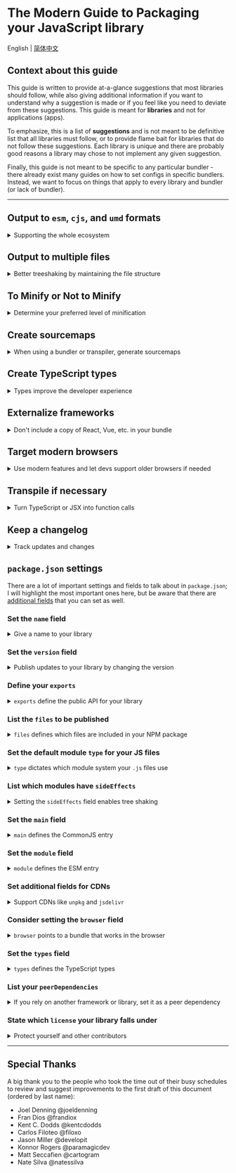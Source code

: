 # The Modern Guide to Packaging your JavaScript library

English | [简体中文](./README-zh_CN.md)

## Context about this guide

This guide is written to provide at-a-glance suggestions that most libraries should follow, while also giving additional information if you want to understand why a suggestion is made or if you feel like you need to deviate from these suggestions. This guide is meant for **libraries** and not for applications (apps).

To emphasize, this is a list of **suggestions** and is not meant to be definitive list that all libraries must follow, or to provide flame bait for libraries that do not follow these suggestions. Each library is unique and there are probably good reasons a library may chose to not implement any given suggestion.

Finally, this guide is not meant to be specific to any particular bundler - there already exist many guides on how to set configs in specific bundlers. Instead, we want to focus on things that apply to every library and bundler (or lack of bundler).

---

## Output to `esm`, `cjs`, and `umd` formats

<details>
<summary>Supporting the whole ecosystem</summary>

`esm` is short for "EcmaScript module."

`cjs` is short for "CommonJS module."

`umd` is short for "Universal Module Definition," and can be run by a raw `<script>` tag, or in CommonJS module loaders, or by `AMD` module loaders.

Without getting into the flame wars that generally happen around `esm` and `cjs` formats, `esm` is considered "the future" but `cjs` still has a strong hold on the community and ecosystem. `esm` is easier for bundlers to correctly treeshake, so it is especially important for libraries to have this format. It's also possible that some day in the future your library only needs to output to `esm`.

You may have noticed that `umd` is already compatible with CommonJS module loaders - so why would you want to have both `cjs` _and_ `umd` output? One reason is that CommonJS files generally perform better when _conditionally_ depended on compared to `umd` files; for example:

```js
if (process.env.NODE_ENV === "production") {
  module.exports = require("my-lib.production.js");
} else {
  module.exports = require("my-lib.development.js");
}
```

The above example, when used with CommonJS modules, will only end up with either the `production` or `development` bundle. However, with a UMD module, it may be the case that a developer would end up with _both_ bundles. Refer to [this discussion](https://github.com/frehner/modern-guide-to-packaging-js-library/issues/9) for more information.

Finally, if your library is stateful, be aware that this does open the possibility of your library running into the [dual package hazard](https://nodejs.org/api/packages.html#dual-package-hazard), which can occur in situations where a developer ends up with both a `cjs` and `esm` version of your library in their application. The "dual package hazard" article linked above describes some ways to mitigate this issue, and the `module` condition in [`package.json#exports`](#define-your-exports) can also help prevent this from happening.

</details>

## Output to multiple files

<details>
<summary>Better treeshaking by maintaining the file structure</summary>

If you use a bundler or transpilier in your library, it can be configured to output files in the same way that they were authored. This makes it easier to mark specific files as having [side effects](#set-the-sideeffects-field), which helps the developer's bundler with treeshaking. Refer to [this article](https://levelup.gitconnected.com/code-splitting-for-libraries-bundling-for-npm-with-rollup-1-0-2522c7437697) for more details.

An exception is if you are making a bundle meant to be used directly in the browser without _any_ bundler (commonly, these are `umd` bundles but could also be modern `esm` bundles as well). In this case, it is better to have the browser request a single large file than need to request multiple smaller ones. Additionally, you should [minify](#to-minify-or-not-to-minify) the bundle and create [sourcemaps](#create-sourcemaps) for it.

</details>

## To Minify or Not to Minify

<details>
<summary>Determine your preferred level of minification</summary>

There are certain levels of minification you can apply to your library, and depending on how aggressive you want to be will determine how small your code will be once it's finally through a developer's bundler.

For example, most bundlers are already configured to remove whitespace and other easy optimizations, even from an NPM module (in this case, your library). According to [Terser](https://github.com/terser/terser#terser-fast-minify-mode) - a popular JavaScript mangler/compressor - that type of compression can reduce your bundle's final size by up to 95%. In some cases, you may be happy with those savings with no effort on your part.

However, there are additional savings that can occur if you were to run a minifier on your library before publishing, but doing so requires deeply understanding the settings and side-effects of your minifer. These type of compressions are generally _not_ run by minifiers on NPM modules, and therefore you will miss out on those savings unless you do it yourself. Refer to [this issue](https://github.com/frehner/modern-guide-to-packaging-js-library/issues/9) for additional information.

Finally, if you are creating a bundle intended to be used directly in the browser without a bundler (commonly, these are `umd` bundles but could also be modern `esm` bundles as well), you should always minify your bundle, create [sourcemaps](#create-sourcemaps) for it, and output to a [single file](#output-to-multiple-files).

</details>

## Create sourcemaps

<details>
<summary>When using a bundler or transpiler, generate sourcemaps</summary>

Any sort of transformation of your source code to a bundle will produce errors that point at the wrong location in your code. Help your future self out and create sourcemaps, even if your transformations are small.

</details>

## Create TypeScript types

<details>
<summary>Types improve the developer experience</summary>

As the number of developers using TypeScript continues to grow, having types built-in to your library will help improve the developer experience (DX). Additionally, devs who are not using TypeScript also get a better DX when they use an editor that understands types (such as VSCode, which uses the types to power its [Intellisense feature](https://code.visualstudio.com/docs/editor/intellisense)).

However, creating types does NOT mean you must author your library in TypeScript.

One option is to continue using JavaScript in your source code and then also supplement it with [JSDoc](https://jsdoc.app/) comments. You would then configure TypeScript to only [emit the declaration files](https://www.typescriptlang.org/tsconfig/#emitDeclarationOnly) from your JavaScript source code.

Another option is to write the TypeScript type files directly, in an `index.d.ts` file.

Once you have the types file, make sure you set your [`package.json#exports`](#define-your-exports) and [`package.json#types`](#set-the-types-field) fields.

</details>

## Externalize frameworks

<details>
<summary>Don't include a copy of React, Vue, etc. in your bundle</summary>

When building a library that relies on a framework (such as React, Vue, etc.) or is a plugin for another library, you'll want to add that framework to your bundler's "externals" (or equivalent) configuration. This will make it so that your library will reference the framework but will not include it in the bundle. This will prevent bugs and also reduce the size of your library's package.

You should also add that framework to your library's `package.json`'s [peer dependencies](#set-your-peerdependencies), which will help developers discover that you rely on that framework.

</details>

## Target modern browsers

<details>
<summary>Use modern features and let devs support older browsers if needed</summary>

[This article on web.dev](https://web.dev/publish-modern-javascript/) makes a great case for your library to target modern features, and offers guidelines on how to:

- Enable developers to support older browsers when using your library
- Output multiple bundles that support various levels of browser support

As one example, if you're transpiling from TypeScript, you could create two versions of your package's code:

1. An `esm` version with modern JavaScript generated by setting `"target"="esnext"` in your `tsconfig.json`
2. A `umd` version with more broadly-compatible JavaScript generated by setting `"target"="es5"` in your `tsconfig.json`

With these settings, most users will get the modern code, but those using older bundler configurations or loading the code using a `<script>` tag will get the version with additional transpilation for older browser support.

</details>

## Transpile if necessary

<details>
<summary>Turn TypeScript or JSX into function calls</summary>
If your library's source code in in a format that requires transpilation, such as TypeScript, React or Vue components, etc., then your output should be transpiled. For example:

- Your TypeScript library should output JavaScript bundles
- Your React components like `<Example />` should output bundles that use `jsx()` or `createElement()` instead of JSX syntax.

When transpiling this way, make sure you [create sourcemaps](#create-sourcemaps) as well.

</details>

## Keep a changelog

<details>
<summary>Track updates and changes</summary>

It doesn't matter whether it's through automatic tooling or through manual process, as long as developers have a way to see what has changed and how it affects them. Ideally, every change to your library's [version](#set-the-version-field) has a corresponding update in your changelog.

</details>

## `package.json` settings

There are a lot of important settings and fields to talk about in `package.json`; I will highlight the most important ones here, but be aware that there are [additional fields](https://docs.npmjs.com/cli/v8/configuring-npm/package-json) that you can set as well.

### Set the `name` field

<details>
<summary>Give a name to your library</summary>

The `name` field will determine the name of your package on `npm`, and therefore the name that developers will use to install your library.

Note that there are restrictions on what you can name your library, and additionally you can add a "scope" if your library is part of an organization. Refer to the [name docs on npm](https://docs.npmjs.com/cli/v8/configuring-npm/package-json#name) for more details.

The `name` and the [version](#set-the-version-field) fields combine to create a unique identifier for each iteration of your library.

</details>

### Set the `version` field

<details>
<summary>Publish updates to your library by changing the version</summary>

As noted in the [name](#set-the-name-field) section, the name and the version combine to create a unique identifier for your library on npm. When you make updates to the code in your library, you can then update the `version` field and publish to allow developers to get that new code.

Libraries are encouraged to use a versioning strategy called [semver](https://semver.org/), but note that some libraries choose to [calver](https://calver.org/) or their own unique versioning strategy. Whichever strategy you choose to use, you should document it so that developers understand how your library's versioning works.

You should also keep track of your changes in a [changelog](#keep-a-changelog).

</details>

### Define your `exports`

<details>
<summary><code>exports</code> define the public API for your library</summary>

The `exports` field on `package.json` - sometimes called "package exports" - is an incredibly useful addition, though it does add some complexity. The two most important things that it does is:

1. Defines what can and cannot be imported from your library, and what the name of it is. If it's not listed in `exports`, then developers cannot `import`/`require` it. In other words, it acts like a public API for users of your library and helps define what is public and what is internal.
2. Allows you to change which file is imported based on conditions (that you can define), such as "Was the file `import`ed or `require`d? Does the developer want a `development` or `production` version of my library?" etc.

There are some good docs from the [NodeJS team](https://nodejs.org/api/packages.html#package-entry-points) and the [Webpack team](https://webpack.js.org/guides/package-exports/) on the possibilities here. I'll provide one example that covers the most common use-cases:

```json
{
  "exports": {
    ".": {
      "types": "index.d.ts",
      "module": "index.js",
      "import": "index.js",
      "require": "index.cjs",
      "default": "index.js"
    },
    "./package.json": "./package.json"
  }
}
```

Let us dive into the meaning of these fields and why I chose this specific shape:

- `"."` indicates the default entry for your package
- The resolution happens from **top to bottom** and stops as soon as a matching field is found; the order of entries is very important
- The `types` field should always [come first](https://devblogs.microsoft.com/typescript/announcing-typescript-4-7/#package-json-exports-imports-and-self-referencing), and helps TypeScript find the types file
- The `module` field is an "unofficial" field that is supported by bundlers like Webpack and Rollup. It should come before `import` and `require`, and point to an `esm`-only bundle -- which can be the same as your original `esm` bundle if it's purely `esm`. As noted in the [formats section](#output-to-esm-cjs-and-umd-formats), it is meant to help bundlers only include one copy of your library, no matter if it was `import`ed or `require`ed. For a deeper dive and the reasoning behind this decision, you can read more [here](https://github.com/webpack/webpack/issues/11014#issuecomment-641550630), [here](https://github.com/webpack/webpack/issues/11014#issuecomment-643256943), and [here](https://github.com/rollup/plugins/pull/540#issuecomment-692078443).
- The `import` field is for when someone `import`s your library
- The `require` field is for when someone `require`s your library
- The `default` field is used as a fallback for if none of the conditions match. While it may not be used at the moment, it's good to have it for ["unknown future situations"](https://webpack.js.org/guides/package-exports/#common-patterns)

If a bundler or environment understands the `exports` field, then the `package.json`'s top-level [main](#set-the-main-field), [types](#set-the-types-field), [module](#set-the-module-field), and [browser](#set-the-browser-field) fields are ignored, as `exports` supersedes those fields. However, it's still importantant to set those fields, for tools or runtimes that do not yet understand the `exports` field.

If you have a "development" and a "production" bundle (for example, you have warnings in the development bundle that don't exist in the production bundle), then you can also set them in the `exports` field with `"development"` and `"production"`. Note that some bundlers like `webpack` and `vite` will recognize these conditions automatically; however, while Rollup [can be configured](https://github.com/rollup/plugins/tree/master/packages/node-resolve/#exportconditions) to recognize them, that is something that you would have to instruct developers to do in their own bundler config.

</details>

### List the `files` to be published

<details>
<summary><code>files</code> defines which files are included in your NPM package</summary>

The [`files`](https://docs.npmjs.com/cli/v8/configuring-npm/package-json#files) field indicates to the `npm` CLI which files and folders to include when you package your library to be put on NPM's package registry.

For example, if you transform your code from TypeScript into JavaScript, you probably don't want to include the TypeScript source code in your NPM package. (Instead, you should include [sourcemaps](#create-sourcemaps))

Files can take an array of strings (and those strings can include glob-like syntax if needed), so generally it will look like:

```json
{
  "files": ["dist"]
}
```

Be aware that the files array doesn't accept a relative specifier; writing `"files": ["./dist"]` will not work as expected.

One great way to verify you have set the files field up correctly is by running [`npm publish --dry-run`](https://docs.npmjs.com/cli/v8/commands/npm-publish#dry-run), which will list off the files that will be included based on this setting.

</details>

### Set the default module `type` for your JS files

<details>
<summary><code>type</code> dictates which module system your <code>.js</code> files use</summary>

Runtimes and bundlers need a way to determine what type of module system your `.js` files are using - ESM or CommonJS. Because CommonJS came first, that is the what bundlers will assume by default, but you can control it by adding `"type"` your `package.json`.

Your options are either `"type":"module"` or `"type":"commonjs"`, and though you can leave it blank (to default to CommonJS) it's highly recommended that you set it to one or the other to explicity declare which one you're using.

Note that you can have a mix of module types in the project, through a couple of tricks:

- `.mjs` files will _always_ be ESM modules, even if your `package.json` has `"type": "commonjs"` (or nothing for `type`)
- `.cjs` files will _always_ be CommonJS modules, even if your `package.json` has `"type": "module"`
- You can add additional `package.json` files that are nested inside of folders; runtimes and bundlers look for the _nearest_ `package.json` and will traverse the folder path upwards until they find it. This means you could have two different folders, both using `.js` files, but each with their own `package.json` set to a different `type` to get both a CommonJS- and ESM-based folder.

Refer to the excellent NodeJS documentation [here](https://nodejs.org/docs/latest-v18.x/api/packages.html#determining-module-system) and [here](https://nodejs.org/docs/latest-v18.x/api/packages.html#packagejson-and-file-extensions) for more information.

</details>

### List which modules have `sideEffects`

<details>
<summary>Setting the <code>sideEffects</code> field enables tree shaking </summary>

Much a like creating a [pure function](https://en.wikipedia.org/wiki/Pure_function) can bring benefits, creating a "pure module" enables certain benefits as well; bundlers can do a much better job of tree shaking your library.

The way to communicate to bundlers which of your modules are "pure" or not is by setting the `sideEffects` field in `package.json` - without this field, bundlers have to assume that **all** of your modules are impure.

`sideEffects` can either be set to `false` to indicate that none of your modules have side effects, or an array of strings to list which files have side effects. For example:

```jsonc
{
  // all modules are "pure"
  "sideEffects": false
}
```

or

```jsonc
{
  // all modules are "pure" except "module.js"
  "sideEffects": ["module.js"]
}
```

So, what make a module "inpure?" Some examples are modifying a global variable, sending an API request, or importing CSS, without the developer doing anything to invoke that action. For example:

```js
// a module with side effects

export const myVar = "hello";

window.example = "testing";
```

By importing `myVar`, your module sets `window.example` automatically! For example:

```js
import { myVar } from "library";

console.log(window.example);
// logs "testing"
```

In some cases, like polyfills, that behavior is intentional. However, if we wanted to make this module "pure", we could move the assignment to `window.example` into a function. For example:

```js
// a "pure module"

export const myVar = "hello";

export function setExample() {
  window.example = "testing";
}
```

This is now a "pure module." Also note the difference in how things look on the developer's side of things:

```js
import { myVar, setExample } from "library";

console.log(window.example);
// logs "undefined"

setExample();

console.log(window.example);
// logs "testing"
```

Refer to [this article](https://webpack.js.org/guides/tree-shaking/#mark-the-file-as-side-effect-free) for more details.

</details>

### Set the `main` field

<details>
<summary><code>main</code> defines the CommonJS entry </summary>

`main` is a fallback for bundlers or runtimes that don't yet understand [`package.json#exports`](#define-your-exports); if a bundler/environment does understand package exports, then `main` is not used.

`main` should point to a CommonJS-compatible bundle; it should probably match the same file as your package export's `require` field.

</details>

### Set the `module` field

<details>
<summary><code>module</code> defines the ESM entry</summary>

`module` is a fallback for bundlers or runtimes that don't yet understand [`package.json#exports`](#define-your-exports); if a bundler/environment does understand package exports, then `module` is not used.

`module` should point to a ESM-compatible bundle; it should probably match the same file as your package export's `module` and/or `import` field.

</details>

### Set additional fields for CDNs

<details>
<summary>Support CDNs like <code>unpkg</code> and <code>jsdelivr</code></summary>

To enable your library to "work by default" on CDNs like [unpkg](https://unpkg.com) and [jsdelivr](https://www.jsdelivr.com), you can set their specific fields to point to your `umd` bundle. For example:

```json
{
  "unpkg": "./dist/index.umd.js",
  "jsdelivr": "./dist/index.umd.js"
}
```

</details>

### Consider setting the `browser` field

<details>
<summary><code>browser</code> points to a bundle that works in the browser</summary>

`browser` is a fallback for bundlers or runtimes that don't yet understand [`package.json#exports`](#define-your-exports); if a bundler/environment does understand package exports, then `browser` is not used.

`browser` should point to an `esm` bundle that works in the browser. However, you'll only need to set this field if you are creating different bundles for browsers and servers (and/or other non-browser environments). If you're not creating multiple bundles for multiple environments, or if your bundles are "pure JavaScript" / "universal" and can be run in any JavaScript environment, then you don't need to to set the `browser` field.

If you do need to set this field, here's an [excellent guide](https://github.com/defunctzombie/package-browser-field-spec) on the different ways you can configure it.

Note that the `browser` field shouldn't point to a `umd` bundle, as that would make it so that your library isn't treeshaked by bundlers (like Webpack) that prioritize this field over the others such as [module](#set-the-module-field) and [main](#set-the-main-field).

</details>

### Set the `types` field

<details>
<summary><code>types</code> defines the TypeScript types </summary>

`types` is a fallback for bundlers or runtimes that don't yet understand [`package.json#exports`](#define-your-exports); if a bundler/environment does understand package exports, then `types` is not used.

`types` should point to your TypeScript entry file, such as `index.d.ts`; it should probably match the same file as your package export's `types` field.

</details>

### List your `peerDependencies`

<details>
<summary>If you rely on another framework or library, set it as a peer dependency</summary>

You should [externalize any frameworks](#externalize-frameworks) you rely on. However, in doing so, your library will only work if the developer installs the framework you need on their own. One way to help them know that they need to install the framework is by setting `peerDependencies` - for example, if you were building a React library, it would potentially look like this:

```json
{
  "peerDependencies": {
    "react": "^18.2.0",
    "react-dom": "^18.2.0"
  }
}
```

Refer to [this article](https://nodejs.org/en/blog/npm/peer-dependencies/) for more details.

You should also document your reliance on these dependencies; for example, `npm v3-v6` does not install peer dependencies, while `npm v7+` will automatically install peer dependencies.

</details>

### State which `license` your library falls under

<details>
<summary>Protect yourself and other contributors</summary>

> An open source license protects contributors and users. Businesses and savvy developers won’t touch a project without this protection.

That quote comes from [Choose a License](https://choosealicense.com/), which is also a great resource for deciding which license is right for your project.

Once you have decided on a license, the [npm Docs for the license](https://docs.npmjs.com/cli/v8/configuring-npm/package-json#license) describe the format that the license field takes. An example:

```json
{
  "license": "MIT"
}
```

Additionally, you can create a `LICENSE.txt` file in the root of your project and copy the license text there.

</details>

---

## Special Thanks

A big thank you to the people who took the time out of their busy schedules to review and suggest improvements to the first draft of this document (ordered by last name):

- Joel Denning @joeldenning
- Fran Dios @frandiox
- Kent C. Dodds @kentcdodds
- Carlos Filoteo @filoxo
- Jason Miller @developit
- Konnor Rogers @paramagicdev
- Matt Seccafien @cartogram
- Nate Silva @natessilva
